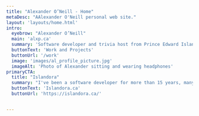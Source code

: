 ```yaml
---
title: "Alexander O’Neill - Home"
metaDesc: "AAlexander O'Neill personal web site."
layout: 'layouts/home.html'
intro:
  eyebrow: "Alexander O’Neill"
  main: 'alxp.ca'
  summary: 'Software developer and trivia host from Prince Edward Island, Canada.'
  buttonText: 'Work and Projects'
  buttonUrl: '/work'
  image: 'images/al_profile_picture.jpg'
  imageAlt: 'Photo of Alexander sitting and wearing headphones'
primaryCTA:
  title: "Islandora"
  summary: "I've been a software developer for more than 15 years, many of which have been working on the Islandora project which I helped start at the University of Prince Edward Island."
  buttonText: 'Islandora.ca'
  buttonUrl: 'https://islandora.ca/'


---
```


